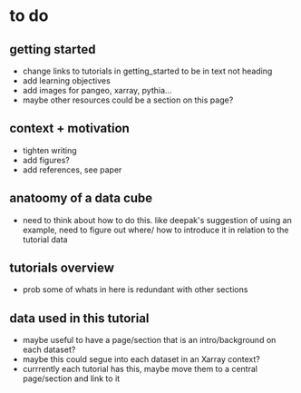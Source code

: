 # to do

## getting started
- change links to tutorials in getting_started to be in text not heading
- add learning objectives 
- add images for pangeo, xarray, pythia...
- maybe other resources could be a section on this page?

## context + motivation
- tighten writing
- add figures?
- add references, see paper

## anatoomy of a data cube
- need to think about how to do this. like deepak's suggestion of using an example, need to figure out where/ how to introduce it in relation to the tutorial data

## tutorials overview
- prob some of whats in here is redundant with other sections

## data used in this tutorial
- maybe useful to have a page/section that is an intro/background on each dataset? 
- maybe this could segue into each dataset in an Xarray context? 
- currrently each tutorial has this, maybe move them to a central page/section and link to it 

##